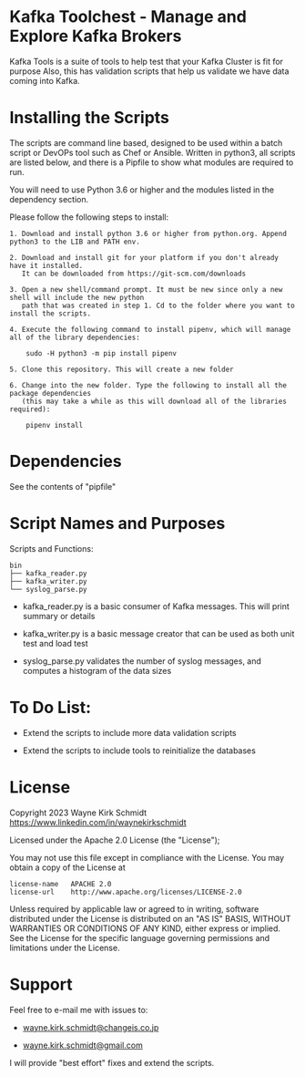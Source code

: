 
Kafka Toolchest - Manage and Explore Kafka Brokers
==================================================

Kafka Tools is a suite of tools to help test that your Kafka Cluster is fit for purpose
Also, this has validation scripts that help us validate we have data coming into Kafka.

Installing the Scripts
=======================

The scripts are command line based, designed to be used within a batch script or DevOPs tool such as Chef or Ansible.
Written in python3, all scripts are listed below, and there is a Pipfile to show what modules are required to run.

You will need to use Python 3.6 or higher and the modules listed in the dependency section.  

Please follow the following steps to install:

    1. Download and install python 3.6 or higher from python.org. Append python3 to the LIB and PATH env.

    2. Download and install git for your platform if you don't already have it installed.
       It can be downloaded from https://git-scm.com/downloads
    
    3. Open a new shell/command prompt. It must be new since only a new shell will include the new python 
       path that was created in step 1. Cd to the folder where you want to install the scripts.
    
    4. Execute the following command to install pipenv, which will manage all of the library dependencies:
    
        sudo -H python3 -m pip install pipenv 
 
    5. Clone this repository. This will create a new folder

    6. Change into the new folder. Type the following to install all the package dependencies 
       (this may take a while as this will download all of the libraries required):

        pipenv install
        
Dependencies
============

See the contents of "pipfile"

Script Names and Purposes
=========================

Scripts and Functions:

```
bin
├── kafka_reader.py
├── kafka_writer.py
└── syslog_parse.py
```
* kafka_reader.py is a basic consumer of Kafka messages. This will print summary or details

* kafka_writer.py is a basic message creator that can be used as both unit test and load test

* syslog_parse.py validates the number of syslog messages, and computes a histogram of the data sizes

To Do List:
===========

* Extend the scripts to include more data validation scripts

* Extend the scripts to include tools to reinitialize the databases

License
=======

Copyright 2023 Wayne Kirk Schmidt
https://www.linkedin.com/in/waynekirkschmidt

Licensed under the Apache 2.0 License (the "License");

You may not use this file except in compliance with the License.
You may obtain a copy of the License at

    license-name   APACHE 2.0
    license-url    http://www.apache.org/licenses/LICENSE-2.0

Unless required by applicable law or agreed to in writing, software
distributed under the License is distributed on an "AS IS" BASIS,
WITHOUT WARRANTIES OR CONDITIONS OF ANY KIND, either express or implied.
See the License for the specific language governing permissions and
limitations under the License.

Support
=======

Feel free to e-mail me with issues to: 

*   wayne.kirk.schmidt@changeis.co.jp

*   wayne.kirk.schmidt@gmail.com

I will provide "best effort" fixes and extend the scripts.

